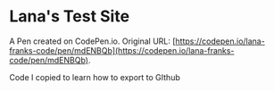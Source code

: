 # Lana's Test Site

A Pen created on CodePen.io. Original URL: [https://codepen.io/lana-franks-code/pen/mdENBQb](https://codepen.io/lana-franks-code/pen/mdENBQb).

Code I copied to learn how to export to GIthub

